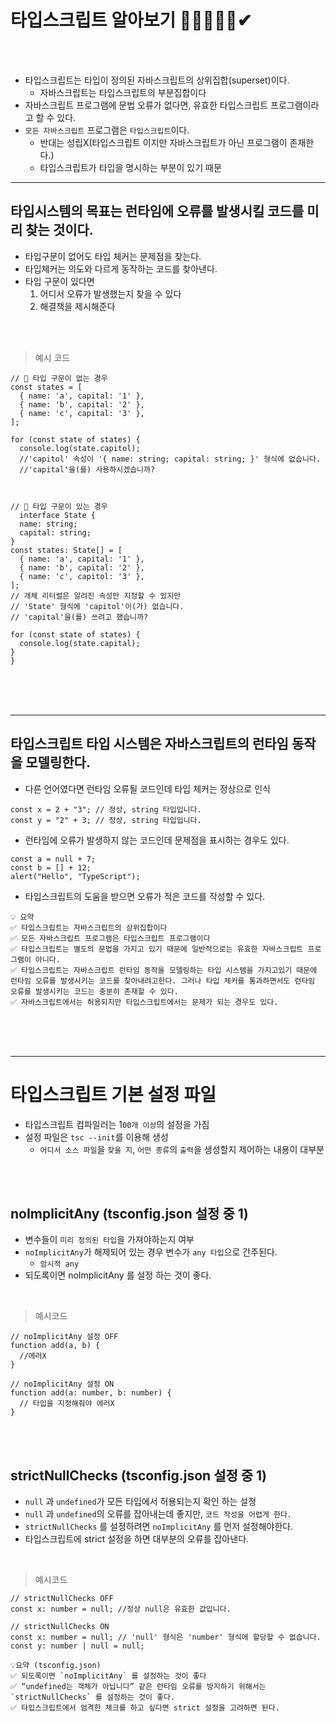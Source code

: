 # 타입스크립트 알아보기 🎯💡🔥📌✅✔

<br />
<br />

- 타입스크립트는 타입이 정의된 자바스크립트의 상위집합(superset)이다.
  - 자바스크립트는 타입스크립트의 부분집합이다
- 자바스크립트 프로그램에 문법 오류가 없다면, 유효한 타입스크립트 프로그램이라고 할 수 있다.
- `모든 자바스크립트` 프로그램은 `타입스크립트`이다.
  - 반대는 성립X(타입스크립트 이지만 자바스크립트가 아닌 프로그램이 존재한다.)
  - 타입스크립트가 타입을 명시하는 부분이 있기 때문

---

## 타입시스템의 목표는 런타임에 오류를 발생시킬 코드를 미리 찾는 것이다.

- 타입구문이 없어도 타입 체커는 문제점을 찾는다.
- 타입체커는 의도와 다르게 동작하는 코드를 찾아낸다.
- 타입 구문이 있다면
  1. 어디서 오류가 발생했는지 찾을 수 있다
  2. 해결책을 제시해준다

<br />
<br />

> 예시 코드

```TSX
// 📌 타입 구문이 없는 경우
const states = [
  { name: 'a', capital: '1' },
  { name: 'b', capital: '2' },
  { name: 'c', capital: '3' },
];

for (const state of states) {
  console.log(state.capitol);
  //'capitol' 속성이 '{ name: string; capital: string; }' 형식에 없습니다.
  //'capital'을(를) 사용하시겠습니까?



// 📌 타입 구문이 있는 경우
  interface State {
  name: string;
  capital: string;
}
const states: State[] = [
  { name: 'a', capital: '1' },
  { name: 'b', capital: '2' },
  { name: 'c', capitol: '3' },
];
// 개체 리터럴은 알려진 속성만 지정할 수 있지만
// 'State' 형식에 'capitol'이(가) 없습니다.
// 'capital'을(를) 쓰려고 했습니까?

for (const state of states) {
  console.log(state.capital);
}
}
```

<br />
<br />
<br />

---

## 타입스크립트 타입 시스템은 자바스크립트의 런타임 동작을 모델링한다.

- 다른 언어였다면 런타임 오류될 코드인데 타입 체커는 정상으로 인식

```tsx
const x = 2 + "3"; // 정상, string 타입입니다.
const y = "2" + 3; // 정상, string 타입입니다.
```

- 런타임에 오류가 발생하지 않는 코드인데 문제점을 표시하는 경우도 있다.

```tsx
const a = null + 7;
const b = [] + 12;
alert("Hello", "TypeScript");
```

- 타입스크립트의 도움을 받으면 오류가 적은 코드를 작성할 수 있다.

```
💡 요약
✅ 타입스크립트는 자바스크립트의 상위집합이다
✅ 모든 자바스크립트 프로그램은 타입스크립트 프로그램이다
✅ 타입스크립트는 별도의 문법을 가지고 있기 때문에 일반적으로는 유효한 자바스크립트 프로그램이 아니다.
✅ 타입스크립트는 자바스크립트 런타임 동작을 모델링하는 타입 시스템을 가지고있기 때문에 런타임 오류를 발생시키는 코드를 찾아내려고한다. 그러나 타입 체커를 통과하면서도 런타임 오류를 발생시키는 코드는 충분히 존재할 수 있다.
✅ 자바스크립트에서는 허용되지만 타입스크립트에서는 문제가 되는 경우도 있다.
```

<br />
<br />
<br />

---

# 타입스크립트 기본 설정 파일

- 타입스크립트 컴파일러는 1`00개 이상`의 설정을 가짐
- 설정 파일은 `tsc --init`를 이용해 생성
  - `어디서 소스 파일`을 `찾을 지`, `어떤 종류`의 `출력`을 생성할지 제어하는 내용이 대부분

<br />
<br />

## noImplicitAny (tsconfig.json 설정 중 1)

- 변수들이 `미리 정의된 타입`을 가져야하는지 여부
- `noImplicitAny`가 해제되어 있는 경우 변수가 `any 타입`으로 간주된다.
  - `암시적 any`
- 되도록이면 noImplicitAny 를 설정 하는 것이 좋다.

 <br />

> 예시코드

```tsx
// noImplicitAny 설정 OFF
function add(a, b) {
  //에러X
}

// noImplicitAny 설정 ON
function add(a: number, b: number) {
  // 타입을 지정해줘야 에러X
}
```

<br />
<br />

## strictNullChecks (tsconfig.json 설정 중 1)

- `null` 과 `undefined`가 모든 타입에서 허용되는지 확인 하는 설정
- `null` 과 `undefined`의 오류를 잡아내는데 좋지만, `코드 작성을 어렵게 한다.`
- `strictNullChecks` 를 설정하려면 `noImplicitAny` 를 먼저 설정해야한다.
- 타입스크립트에 strict 설정을 하면 대부분의 오류를 잡아낸다.

<br />

> 예시코드

```tsx
// strictNullChecks OFF
const x: number = null; //정상 null은 유효한 값입니다.

// strictNullChecks ON
const x: number = null; // 'null' 형식은 'number' 형식에 할당할 수 없습니다.
const y: number | null = null;
```

```
💡요약 (tsconfig.json)
✅ 되도록이면 `noImplicitAny` 를 설정하는 것이 좋다
✅ “undefined는 객체가 아닙니다” 같은 런타임 오류를 방지하기 위해서는 `strictNullChecks` 를 설정하는 것이 좋다.
✅ 타입스크립트에서 엄격한 체크를 하고 싶다면 strict 설정을 고려하면 된다.
```
